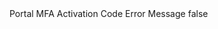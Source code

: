 <?xml version="1.0" encoding="UTF-8"?>
<CustomMetadata xmlns="http://soap.sforce.com/2006/04/metadata">
    <label>Portal MFA Activation Code Error Message</label>
    <protected>false</protected>
</CustomMetadata>
